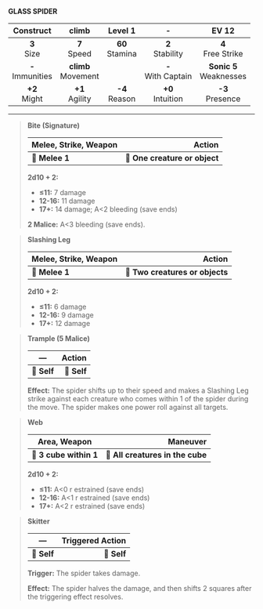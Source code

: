 **GLASS SPIDER**

|      Construct      |         climb         |      Level 1      |           -           |           EV 12           |
|:-------------------:|:---------------------:|:-----------------:|:---------------------:|:-------------------------:|
|    **3**<br>Size    |    **7**<br>Speed     | **60**<br>Stamina |  **2**<br>Stability   |   **4**<br>Free Strike    |
| **-**<br>Immunities | **climb**<br>Movement |                   | **-**<br>With Captain | **Sonic 5**<br>Weaknesses |
|   **+2**<br>Might   |   **+1**<br>Agility   | **-4**<br>Reason  |  **+0**<br>Intuition  |    **-3**<br>Presence     |

---

> **Bite (Signature)**
> 
> | **Melee, Strike, Weapon** |                    **Action** |
> | ------------------------- | -----------------------------:|
> | **📏 Melee 1**            | **🎯 One creature or object** |
> 
> **2d10 + 2:**
> 
> - **≤11:** 7 damage
> - **12-16:** 11 damage
> - **17+:** 14 damage; A<2 bleeding (save ends)
> 
> **2 Malice:** A<3 bleeding (save ends).

> **Slashing Leg**
> 
> | **Melee, Strike, Weapon** |                      **Action** |
> | ------------------------- | -------------------------------:|
> | **📏 Melee 1**            | **🎯 Two creatures or objects** |
> 
> **2d10 + 2:**
> 
> - **≤11:** 6 damage
> - **12-16:** 9 damage
> - **17+:** 12 damage

> **Trample (5 Malice)**
> 
> | **—**       |  **Action** |
> | ----------- | -----------:|
> | **📏 Self** | **🎯 Self** |
> 
> **Effect:** The spider shifts up to their speed and makes a Slashing Leg strike against each creature who comes within 1 of the spider during the move. The spider makes one power roll against all targets.

> **Web**
> 
> | **Area, Weapon**       |                     **Maneuver** |
> | ---------------------- | --------------------------------:|
> | **📏 3 cube within 1** | **🎯 All creatures in the cube** |
> 
> **2d10 + 2:**
> 
> - **≤11:** A<0 r estrained (save ends)
> - **12-16:** A<1 r estrained (save ends)
> - **17+:** A<2 r estrained (save ends)

> **Skitter**
> 
> | **—**       | **Triggered Action** |
> | ----------- | --------------------:|
> | **📏 Self** |          **🎯 Self** |
> 
> **Trigger:** The spider takes damage.
> 
> **Effect:** The spider halves the damage, and then shifts 2 squares after the triggering effect resolves.
